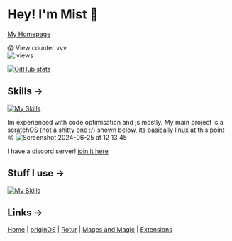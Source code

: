 # Hey! I'm Mist 👋

[My Homepage](https://mistium.com)

😱 View counter vvv
<br>
<img src="https://count.getloli.com/get/@mistium" alt=":views"/>

[![GitHub stats](https://github-readme-stats.vercel.app/api?username=mistium&show_icons=true&theme=dark)](https://github.com/mistium)

## Skills ->

[![My Skills](https://skillicons.dev/icons?i=js,html,css,cs,nodejs,py,md,regex)](https://skillicons.dev)

Im experienced with code optimisation and js mostly. My main project is a scratchOS (not a shitty one :/) shown below, its basically linux at this point 😝
![Screenshot 2024-06-25 at 12 13 45](https://github.com/Mistium/Mistium/assets/92952823/7a215bf1-f7b6-4aa5-a385-772c38224189)

I have a discord server! [join it here](https://discord.com/invite/7DcwkqrZ9S)

## Stuff I use ->

[![My Skills](https://skillicons.dev/icons?i=apple,cloudflare,discord,replit,vscode,github,windows,atom,discordjs,git)](https://skillicons.dev)

## Links ->

[Home](https://mistium.com) | [originOS](https://origin.mistium.com) | [Rotur](https://github.com/RoturTW) | [Mages and Magic](https://equilibrium-studios.itch.io/mages-n-magic) | [Extensions](https://extensions.mistium.com)

